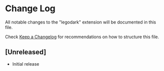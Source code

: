 # Change Log

All notable changes to the "legodark" extension will be documented in this file.

Check [Keep a Changelog](http://keepachangelog.com/) for recommendations on how to structure this file.

## [Unreleased]

- Initial release
